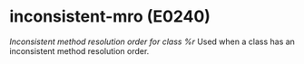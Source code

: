 # inconsistent-mro (E0240)
*Inconsistent method resolution order for class %r* Used when a class
has an inconsistent method resolution order.
